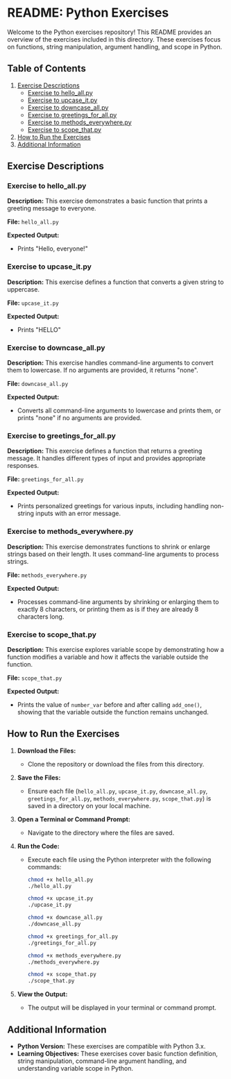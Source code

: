 # README: Python Exercises

Welcome to the Python exercises repository! This README provides an overview of the exercises included in this directory. These exercises focus on functions, string manipulation, argument handling, and scope in Python.

## Table of Contents

1. [Exercise Descriptions](#exercise-descriptions)
   - [Exercise to hello_all.py](#exercise-to-hello_allpy)
   - [Exercise to upcase_it.py](#exercise-to-upcase_itpy)
   - [Exercise to downcase_all.py](#exercise-to-downcase_allpy)
   - [Exercise to greetings_for_all.py](#exercise-to-greetings_for_allpy)
   - [Exercise to methods_everywhere.py](#exercise-to-methods_everywherepy)
   - [Exercise to scope_that.py](#exercise-to-scope_thatpy)
2. [How to Run the Exercises](#how-to-run-the-exercises)
3. [Additional Information](#additional-information)

## Exercise Descriptions

### Exercise to hello_all.py

**Description:**
This exercise demonstrates a basic function that prints a greeting message to everyone.

**File:** `hello_all.py`

**Expected Output:**
- Prints "Hello, everyone!"


### Exercise to upcase_it.py

**Description:**
This exercise defines a function that converts a given string to uppercase.

**File:** `upcase_it.py`

**Expected Output:**
- Prints "HELLO"


### Exercise to downcase_all.py

**Description:**
This exercise handles command-line arguments to convert them to lowercase. If no arguments are provided, it returns "none".

**File:** `downcase_all.py`

**Expected Output:**
- Converts all command-line arguments to lowercase and prints them, or prints "none" if no arguments are provided.


### Exercise to greetings_for_all.py

**Description:**
This exercise defines a function that returns a greeting message. It handles different types of input and provides appropriate responses.

**File:** `greetings_for_all.py`


**Expected Output:**
- Prints personalized greetings for various inputs, including handling non-string inputs with an error message.


### Exercise to methods_everywhere.py

**Description:**
This exercise demonstrates functions to shrink or enlarge strings based on their length. It uses command-line arguments to process strings.

**File:** `methods_everywhere.py`

**Expected Output:**
- Processes command-line arguments by shrinking or enlarging them to exactly 8 characters, or printing them as is if they are already 8 characters long.

### Exercise to scope_that.py

**Description:**
This exercise explores variable scope by demonstrating how a function modifies a variable and how it affects the variable outside the function.

**File:** `scope_that.py`

**Expected Output:**
- Prints the value of `number_var` before and after calling `add_one()`, showing that the variable outside the function remains unchanged.

## How to Run the Exercises

1. **Download the Files:**
   - Clone the repository or download the files from this directory.

2. **Save the Files:**
   - Ensure each file (`hello_all.py`, `upcase_it.py`, `downcase_all.py`, `greetings_for_all.py`, `methods_everywhere.py`, `scope_that.py`) is saved in a directory on your local machine.

3. **Open a Terminal or Command Prompt:**
   - Navigate to the directory where the files are saved.

4. **Run the Code:**
   - Execute each file using the Python interpreter with the following commands:
     ```bash
     chmod +x hello_all.py
     ./hello_all.py
     ```
     ```bash
     chmod +x upcase_it.py
     ./upcase_it.py
     ```
     ```bash
     chmod +x downcase_all.py
     ./downcase_all.py
     ```
     ```bash
     chmod +x greetings_for_all.py
     ./greetings_for_all.py
     ```
     ```bash
     chmod +x methods_everywhere.py
     ./methods_everywhere.py
     ```
     ```bash
     chmod +x scope_that.py
     ./scope_that.py
     ```

5. **View the Output:**
   - The output will be displayed in your terminal or command prompt.

## Additional Information

- **Python Version:** These exercises are compatible with Python 3.x.
- **Learning Objectives:** These exercises cover basic function definition, string manipulation, command-line argument handling, and understanding variable scope in Python.
